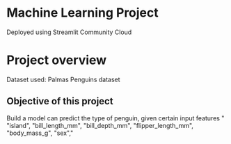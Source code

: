 # Machine Learning Project 
Deployed using Streamlit Community Cloud

# Project overview
Dataset used: Palmas Penguins dataset
## Objective of this project
Build a model can predict the type of penguin, given certain input features " "island",
        "bill_length_mm",
        "bill_depth_mm",
        "flipper_length_mm",
        "body_mass_g",
        "sex","


